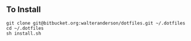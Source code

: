## To Install

```
git clone git@bitbucket.org:walteranderson/dotfiles.git ~/.dotfiles
cd ~/.dotfiles
sh install.sh
```


